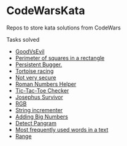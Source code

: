 # CodeWarsKata
Repos to store kata solutions from CodeWars


Tasks solved

- [GoodVsEvil](https://www.codewars.com/kata/52761ee4cffbc69732000738/java)
- [Perimeter of squares in a rectangle](https://www.codewars.com/kata/559a28007caad2ac4e000083)
- [Persistent Bugger.](https://www.codewars.com/kata/55bf01e5a717a0d57e0000ec)
- [Tortoise racing](https://www.codewars.com/kata/55e2adece53b4cdcb900006c/train/)
- [Not very secure](https://www.codewars.com/kata/526dbd6c8c0eb53254000110)
- [Roman Numbers Helper](https://www.codewars.com/kata/51b66044bce5799a7f000003)
- [Tic-Tac-Toe Checker](https://www.codewars.com/kata/525caa5c1bf619d28c000335)
- [Josephus Survivor](https://www.codewars.com/kata/555624b601231dc7a400017a)
- [RGB](https://www.codewars.com/kata/5282b48bb70058e4c4000fa7)
- [String incrementer](https://www.codewars.com/kata/54a91a4883a7de5d7800009c)
- [Adding Big Numbers](https://www.codewars.com/kata/525f4206b73515bffb000b21)
- [Detect Pangram](https://www.codewars.com/kata/545cedaa9943f7fe7b000048)
- [Most frequently used words in a text](https://www.codewars.com/kata/51e056fe544cf36c410000fb)
- [Range](https://www.codewars.com/kata/51ba717bb08c1cd60f00002f)
